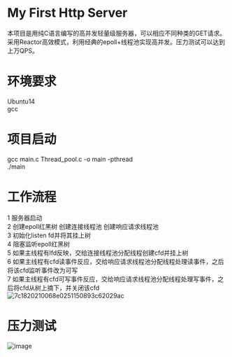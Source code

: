 # My First Http Server
本项目是用纯C语言编写的高并发轻量级服务器，可以相应不同种类的GET请求。采用Reactor高效模式，利用经典的epoll+线程池实现高并发。压力测试可以达到上万QPS。
# 环境要求
Ubuntu14   
gcc 
# 项目启动
gcc main.c Thread_pool.c -o main -pthread      
./main      
# 工作流程
1 服务器启动      
2 创建epoll红黑树 创建连接线程池 创建响应请求线程池     
3 初始化listen fd并将其挂上树    
4 阻塞监听epoll红黑树   
5 如果主线程有lfd反映，交给连接线程池分配线程创建cfd并挂上树    
6 如果主线程有cfd读事件反应，交给响应请求线程池分配线程处理读事件，之后将该cfd监听事件改为可写    
7 如果主线程有cfd可写事件反应，交给响应请求线程池分配线程处理写事件，之后将cfd从树上摘下，并关闭该cfd  
![7c1820210068e0251150893c62029ac](https://user-images.githubusercontent.com/93315922/177950660-336e7331-e249-49b1-b074-7fc8d1769bf1.png)
# 压力测试
![image](https://user-images.githubusercontent.com/93315922/178397928-ab8b75db-6706-4dd2-9ef5-e51b2dee36c8.png)

